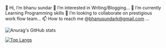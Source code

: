👋 Hi, I’m bhanu sundar
👀 I’m interested in Writing/Blogging...
🌱 I’m currently Learning Programming skills
💞️ I’m looking to collaborate on prestigious work flow team...
📫 How to reach me @bhanusundark@gmail.com ...



![Anurag's GitHub stats](https://github-readme-stats.vercel.app/api?username=Sundar321&show_icons=true&theme=radical)

[![Top Langs](https://github-readme-stats.vercel.app/api/top-langs/?username=Sundar321&layout=compact)](https://github.com/anuraghazra/github-readme-stats)

<!---
Sundar321/Sundar321 is a ✨ special ✨ repository because its `README.md` (this file) appears on your GitHub profile.
You can click the Preview link to take a look at your changes.
--->
